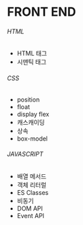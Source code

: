 # FRONT END 



###### HTML

- HTML 태그
- 시맨틱 태그



###### CSS

- position
- float
- display flex
- 캐스캐이딩
- 상속
- box-model



###### JAVASCRIPT

* 배열 메서드
* 객체 리터럴
* ES Classes
* 비동기
* DOM API
* Event API